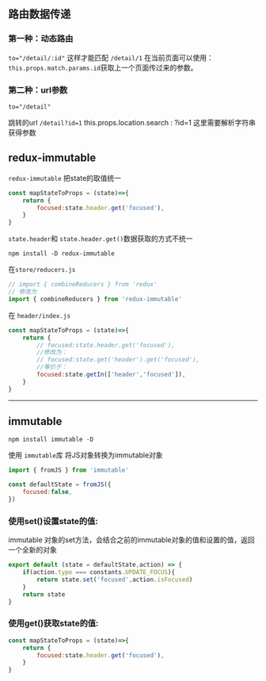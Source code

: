 ## 路由数据传递

### 第一种：动态路由
`to="/detail/:id"`
这样才能匹配 `/detail/1`
在当前页面可以使用：`this.props.match.params.id`获取上一个页面传过来的参数。

### 第二种：url参数
`to="/detail"`

跳转的url `/detail?id=1`
this.props.location.search : ?id=1
这里需要解析字符串获得参数



## redux-immutable
`redux-immutable` 把state的取值统一

```javascript
const mapStateToProps = (state)=>{
    return {
        focused:state.header.get('focused'),
    }
}
```
`state.header`和 `state.header.get()`数据获取的方式不统一
```
npm install -D redux-immutable
```
在`store/reducers.js`
```javascript
// import { combineReducers } from 'redux'
// 修改为
import { combineReducers } from 'redux-immutable'
```

在 `header/index.js`
```javascript
const mapStateToProps = (state)=>{
    return {
        // focused:state.header.get('focused'),
        //修改为：
        // focused:state.get('header').get('focused'),
        //等价于：
        focused:state.getIn(['header','focused']),
    }
}
```
---
## immutable

```
npm install immutable -D
```

使用 `immutable`库 将JS对象转换为immutable对象

```javascript
import { fromJS } from 'immutable'

const defaultState = fromJS({
    focused:false,
})
```

### 使用set()设置state的值:
immutable 对象的set方法，会结合之前的immutable对象的值和设置的值，返回一个全新的对象
```javascript
export default (state = defaultState,action) => {
    if(action.type === constants.UPDATE_FOCUS){
        return state.set('focused',action.isFocused)
    }
    return state
}
```
### 使用get()获取state的值:
```javascript
const mapStateToProps = (state)=>{
    return {
        focused:state.header.get('focused'),
    }
}
```

